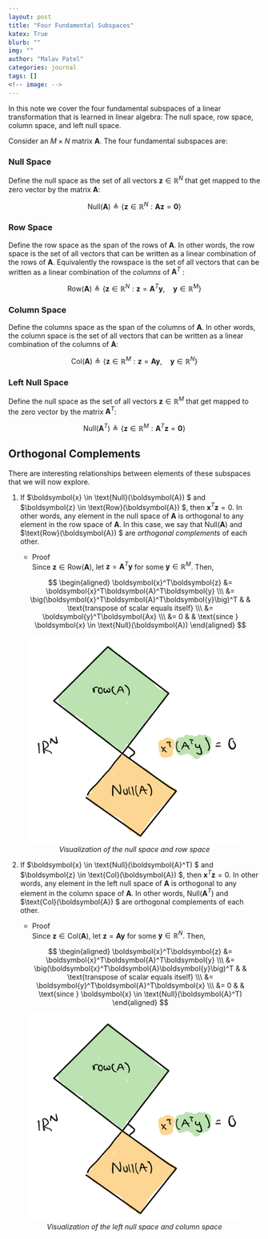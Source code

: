 ```yaml
---
layout: post
title: "Four Fundamental Subspaces"
katex: True
blurb: ""
img: ""
author: "Malav Patel"
categories: journal
tags: []
<!-- image: -->
---
```


In this note we cover the four fundamental subspaces of a linear transformation that is learned in linear algebra: The null space, row space, column space, and left null space. 

Consider an $M \times N$ matrix $\boldsymbol{A}$. The four fundamental subspaces are:

### Null Space
Define the null space as the set of all vectors $\boldsymbol{z} \in \mathbb{R}^N$ that get mapped to the zero vector by the matrix $\boldsymbol{A}$:

$$
\text{Null}(\boldsymbol{A}) \triangleq \{\boldsymbol{z} \in \mathbb{R}^N: \boldsymbol{Az} = \boldsymbol{0}\}
$$

### Row Space
Define the row space as the span of the rows of $\boldsymbol{A}$. In other words, the row space is the set of all vectors that can be written as a linear combination of the rows of $\boldsymbol{A}$. Equivalently the rowspace is the set of all vectors that can be written as a linear combination of the *columns* of $\boldsymbol{A}^T$ :

$$
\text{Row}(\boldsymbol{A}) \triangleq \{\boldsymbol{z} \in \mathbb{R}^N: \boldsymbol{z} = \boldsymbol{A}^T\boldsymbol{y},\quad \boldsymbol{y}\in \mathbb{R}^M\}
$$

### Column Space
Define the columns space as the span of the columns of $\boldsymbol{A}$. In other words, the column space is the set of all vectors that can be written as a linear combination of the columns of $\boldsymbol{A}$:

$$
\text{Col}(\boldsymbol{A}) \triangleq \{\boldsymbol{z} \in \mathbb{R}^M : \boldsymbol{z} = \boldsymbol{Ay}, \quad \boldsymbol{y} \in \mathbb{R}^N\}
$$

### Left Null Space
Define the null space as the set of all vectors $\boldsymbol{z} \in \mathbb{R}^M$ that get mapped to the zero vector by the matrix $\boldsymbol{A}^T$:

$$
\text{Null}(\boldsymbol{A}^T) \triangleq \{\boldsymbol{z} \in \mathbb{R}^M: \boldsymbol{A}^T\boldsymbol{z} = \boldsymbol{0}\}
$$

## Orthogonal Complements

There are interesting relationships between elements of these subspaces that we will now explore. 

1. If $\boldsymbol{x} \in \text{Null}(\boldsymbol{A}) $ and $\boldsymbol{z} \in \text{Row}(\boldsymbol{A}) $, then $\boldsymbol{x}^T\boldsymbol{z}=0$. In other words, any element in the null space of $\boldsymbol{A}$ is orthogonal to any element in the row space of $\boldsymbol{A}$. In this case, we say that $\text{Null}(\boldsymbol{A})$ and $\text{Row}(\boldsymbol{A}) $ are *orthogonal complements* of each other.
    - Proof <br>
    Since $\boldsymbol{z} \in \text{Row}(\boldsymbol{A})$, let $\boldsymbol{z} = \boldsymbol{A}^T\boldsymbol{y}$ for some $\boldsymbol{y} \in \mathbb{R}^M$. Then,

    $$
    \begin{aligned}
        \boldsymbol{x}^T\boldsymbol{z} &= \boldsymbol{x}^T\boldsymbol{A}^T\boldsymbol{y} \\\ 
        &= \big(\boldsymbol{x}^T\boldsymbol{A}^T\boldsymbol{y}\big)^T & & \text{transpose of scalar equals itself} \\\ 
        &= \boldsymbol{y}^T\boldsymbol{Ax} \\\ 
        &= 0 & & \text{since } \boldsymbol{x} \in \text{Null}(\boldsymbol{A})
    \end{aligned}
    $$

<center>
<figure>
  <img src="../assets/img/orthocomplnullrow.jpeg">
  <figcaption><i>Visualization of the null space and row space</i></figcaption>
</figure>
</center>

2. If $\boldsymbol{x} \in \text{Null}(\boldsymbol{A}^T) $ and $\boldsymbol{z} \in \text{Col}(\boldsymbol{A}) $, then $\boldsymbol{x}^T\boldsymbol{z}=0$. In other words, any element in the left null space of $\boldsymbol{A}$ is orthogonal to any element in the column space of $\boldsymbol{A}$. In other words, $\text{Null}(\boldsymbol{A}^T)$ and $\text{Col}(\boldsymbol{A}) $ are orthogonal complements of each other.
    - Proof <br>
    Since $\boldsymbol{z} \in \text{Col}(\boldsymbol{A})$, let $\boldsymbol{z} = \boldsymbol{A}\boldsymbol{y}$ for some $\boldsymbol{y} \in \mathbb{R}^N$. Then,

    $$
    \begin{aligned}
        \boldsymbol{x}^T\boldsymbol{z} &= \boldsymbol{x}^T\boldsymbol{A}^T\boldsymbol{y} \\\ 
        &= \big(\boldsymbol{x}^T\boldsymbol{A}\boldsymbol{y}\big)^T & & \text{transpose of scalar equals itself} \\\ 
        &= \boldsymbol{y}^T\boldsymbol{A}^T\boldsymbol{x} \\\ 
        &= 0 & & \text{since } \boldsymbol{x} \in \text{Null}(\boldsymbol{A}^T)
    \end{aligned}
    $$

<center>
<figure>
  <img src="../assets/img/orthocomplnullrow.jpeg">
  <figcaption><i>Visualization of the left null space and column space</i></figcaption>
</figure>
</center>


